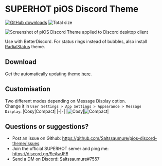 # SUPERHOT piOS Discord Theme
[![GitHub downloads](https://img.shields.io/github/downloads/saltssaumure/pios-discord-theme/total?color=purple&label=GitHub%20downloads&style=flat-square)](https://github.com/Saltssaumure/pios-discord-theme/releases/latest "Latest release")
![Total size](https://img.shields.io/github/repo-size/saltssaumure/pios-discord-theme?style=flat-square "Total size")

![Screenshot of piOS Discord Theme applied to Discord desktop client](https://user-images.githubusercontent.com/29710355/123527529-72121600-d6d8-11eb-9580-da3987ee8398.png)

Use with BetterDiscord.
For status rings instead of bubbles, also install [RadialStatus](https://github.com/DiscordStyles/RadialStatus) theme.

## Download
Get the automatically updating theme [here](https://github.com/Saltssaumure/pios-discord-theme/releases/latest).

## Customisation
Two different modes depending on Message Display option.  
Change it in `User Settings > App Settings > Appearance > Message Display`.
|Cosy|Compact|
|-|-|
|![Cosy](https://user-images.githubusercontent.com/29710355/154400330-eb4434ac-1716-4c3f-bca1-8b6ba509e9c3.png)|![Compact](https://user-images.githubusercontent.com/29710355/154400528-66fea4d8-53c1-4178-91f5-88729bde0e81.png)|

## Questions or suggestions?
- Post an issue on Github: https://github.com/Saltssaumure/pios-discord-theme/issues
- Join the official SUPERHOT server and ping me: https://discord.gg/9eAwJF8
- Send a DM on Discord: Saltssaumure#7557
